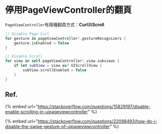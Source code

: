 # 停用PageViewController的翻頁

`PageViewController`有兩種翻頁方式：**Curl**與**Scroll**

```swift
// Disable Page Curl
for gesture in pageViewController!.gestureRecognizers {
    gesture.isEnabled = false
}

// Disable Scroll
for view in self.pageViewController!.view.subviews {
    if let subView = view as? UIScrollView {
        subView.scrollEnabled = false
    }
}
```

## Ref.

{% embed url="https://stackoverflow.com/questions/15829197/disable-enable-scrolling-in-uipageviewcontroller" %}

{% embed url="https://stackoverflow.com/questions/22098493/how-do-i-disable-the-swipe-gesture-of-uipageviewcontroller" %}



